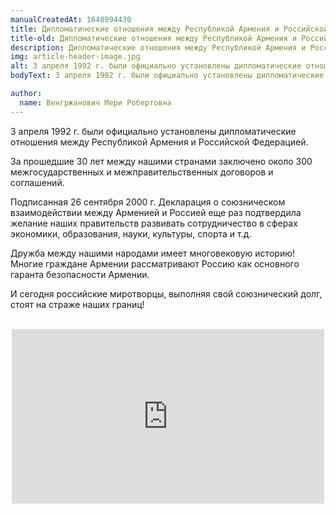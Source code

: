 ```yaml
---
manualCreatedAt: 1648994430
title: Дипломатические отношения между Республикой Армения и Российской Федерацией
title-old: Дипломатические отношения между Республикой Армения и Российской Федерацией
description: Дипломатические отношения между Республикой Армения и Российской Федерацией
img: article-header-image.jpg
alt: 3 апреля 1992 г. были официально установлены дипломатические отношения между Республикой Армения и Российской Федерацией. За прошедшие 30 лет между нашими странами заключено около 300 межгосударственных и межправительственных  договоров и соглашений. Подписанная 26 сентября 2000 г. Декларация о союзническом взаимодействии между Арменией и Россией еще раз подтвердила желание наших правительств развивать сотрудничество в сферах экономики, образования, науки, культуры, спорта  и т.д. Дружба между нашими народами имеет многовековую историю!  Многие граждане Армении рассматривают Россию как основного гаранта безопасности Армении.   И сегодня российские миротворцы, выполняя свой союзнический долг,  стоят на страже наших границ! 
bodyText: 3 апреля 1992 г. были официально установлены дипломатические отношения между Республикой Армения и Российской Федерацией. За прошедшие 30 лет между нашими странами заключено около 300 межгосударственных и межправительственных  договоров и соглашений. Подписанная 26 сентября 2000 г. Декларация о союзническом взаимодействии между Арменией и Россией еще раз подтвердила желание наших правительств развивать сотрудничество в сферах экономики, образования, науки, культуры, спорта  и т.д. Дружба между нашими народами имеет многовековую историю!  Многие граждане Армении рассматривают Россию как основного гаранта безопасности Армении.   И сегодня российские миротворцы, выполняя свой союзнический долг,  стоят на страже наших границ!

author:
  name: Венгржанович Мери Робертовна
---
```


<p>3 апреля 1992 г. были официально установлены дипломатические отношения между Республикой Армения и Российской Федерацией.</p>
<p>За прошедшие 30 лет между нашими странами заключено около 300 межгосударственных и межправительственных  договоров и соглашений.</p>
<p>Подписанная 26 сентября 2000 г. Декларация о союзническом взаимодействии между Арменией и Россией еще раз подтвердила желание наших правительств развивать сотрудничество в сферах экономики, образования, науки, культуры, спорта  и т.д.</p>
<p>Дружба между нашими народами имеет многовековую историю!  Многие граждане Армении рассматривают Россию как основного гаранта безопасности Армении.</p>
<p>И сегодня российские миротворцы, выполняя свой союзнический долг,  стоят на страже наших границ!</p>

<br>
<div style="text-align: center; max-width: 100%">
<iframe src="https://www.facebook.com/plugins/video.php?href=https%3A%2F%2Fwww.facebook.com%2F104073351306028%2Fvideos%2F323555906507967&width=500&show_text=false&height=279&appId" width="500" height="279" style="border:none;overflow:hidden" scrolling="no" frameborder="0" allowfullscreen="true" allow="autoplay; clipboard-write; encrypted-media; picture-in-picture; web-share" allowFullScreen="true"></iframe>
</div>





